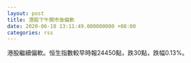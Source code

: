 ```yaml
---
layout: post
title: 港股下午開市後偏軟
date: 2020-06-18 13:11:49.000000000 +08:00
categories: rss
---
```


港股繼續偏軟。恒生指數較早時報24450點，跌30點，跌幅0.13%。
